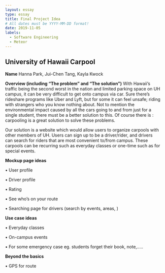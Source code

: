 ```yaml
---
layout: essay
type: essay
title: Final Project Idea
# All dates must be YYYY-MM-DD format!
date: 2019-11-05
labels:
  - Software Engineering
  - Meteor
---
```


## University of Hawaii Carpool

**Name** 
Hanna Park, Jui-Chen Tang,  Kayla Kwock

**Overview (including “The problem” and “The solution”)**
With Hawaii’s traffic being the second worst in the nation and limited parking space on UH campus, it can be very difficult to get onto campus via car. Sure there’s rideshare programs like Uber and Lyft, but for some it can feel unsafe; riding with strangers who you know nothing about. Not to mention the environmental impact caused by all the cars going to and from just for a single student, there must be a better solution to this. Of course there is : carpooling is a great solution to solve these problems. 
 
Our solution is a website which would allow users to organize carpools with other members of UH. Users can sign up to be a driver/rider, and drivers can search for riders that are most convenient to/from campus. These carpools can be recurring such as everyday classes or one-time such as for special events. 

**Mockup page ideas**

• User profile

• Driver profile

• Rating

• See who’s on your route

• Searching page for drivers (search by events, areas, )

**Use case ideas**

• Everyday classes

• On-campus events

• For some emergency case eg. students forget their book, note,.....

**Beyond the basics**

• GPS for route
 
 


